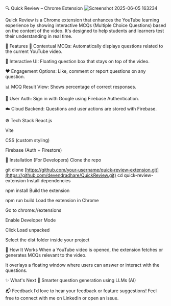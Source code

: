🔍 Quick Review – Chrome Extension
![Screenshot 2025-06-05 163234](https://github.com/user-attachments/assets/12dfcb92-4d2b-4b21-8515-90d234372039)

Quick Review is a Chrome extension that enhances the YouTube learning experience by showing interactive MCQs (Multiple Choice Questions) based on the content of the video. It's designed to help students and learners test their understanding in real time.

🧠 Features
📌 Contextual MCQs: Automatically displays questions related to the current YouTube video.

💬 Interactive UI: Floating question box that stays on top of the video.

❤️ Engagement Options: Like, comment or report questions on any question.

📊 MCQ Result View: Shows percentage of correct responses.

🔐 User Auth: Sign in with Google using Firebase Authentication.

☁️ Cloud Backend: Questions and user actions are stored with Firebase.

⚙️ Tech Stack
React.js

Vite

CSS (custom styling)

Firebase (Auth + Firestore)

🚀 Installation (For Developers)
Clone the repo


git clone [https://github.com/your-username/quick-review-extension.git](https://github.com/devendradhare/QuickReview.git)
cd quick-review-extension
Install dependencies


npm install
Build the extension


npm run build
Load the extension in Chrome

Go to chrome://extensions

Enable Developer Mode

Click Load unpacked

Select the dist folder inside your project

🧪 How It Works
When a YouTube video is opened, the extension fetches or generates MCQs relevant to the video.

It overlays a floating window where users can answer or interact with the questions.

✨ What's Next
🧠 Smarter question generation using LLMs (AI)

📬 Feedback
I’d love to hear your feedback or feature suggestions!
Feel free to connect with me on LinkedIn or open an issue.
